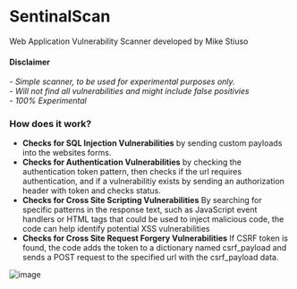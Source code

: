 # SentinalScan
Web Application Vulnerability Scanner developed by Mike Stiuso

#### Disclaimer 
*- Simple scanner, to be used for experimental purposes only.*
<br> *- Will not find all vulnerabilities and might include false positivies*
<br> *- 100% Experimental*
### How does it work?
- **Checks for SQL Injection Vulnerabilities**
    by sending custom payloads into the websites forms.
- **Checks for Authentication Vulnerabilities**
    by checking the authentication token pattern, then checks if the url requires authentication, and if a vulnerabilitiy exists by sending an authorization header with token and checks status.
- **Checks for Cross Site Scripting Vulnerabilities** By searching for specific patterns in the response text, such as JavaScript event handlers or HTML tags that could be used to inject malicious code, the code can help identify potential XSS vulnerabilities
- **Checks for Cross Site Request Forgery Vulnerabilities** If CSRF token is found, the code adds the token to a dictionary named csrf_payload and sends a POST request to the specified url with the csrf_payload data.

![image](https://github.com/mikestussy/SentinalScan/assets/112903907/45a2fa86-f83e-42d7-8cfd-5e49d0cf76ce)
